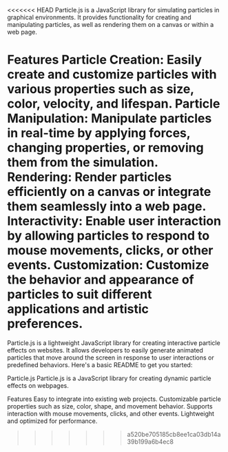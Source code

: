<<<<<<< HEAD
Particle.js is a JavaScript library for simulating particles in graphical environments. It provides functionality for creating and manipulating particles, as well as rendering them on a canvas or within a web page.

Features
Particle Creation: Easily create and customize particles with various properties such as size, color, velocity, and lifespan.
Particle Manipulation: Manipulate particles in real-time by applying forces, changing properties, or removing them from the simulation.
Rendering: Render particles efficiently on a canvas or integrate them seamlessly into a web page.
Interactivity: Enable user interaction by allowing particles to respond to mouse movements, clicks, or other events.
Customization: Customize the behavior and appearance of particles to suit different applications and artistic preferences.
=======
Particle.js is a lightweight JavaScript library for creating interactive particle effects on websites. It allows developers to easily generate animated particles that move around the screen in response to user interactions or predefined behaviors. Here's a basic README to get you started:

Particle.js
Particle.js is a JavaScript library for creating dynamic particle effects on webpages.

Features
Easy to integrate into existing web projects.
Customizable particle properties such as size, color, shape, and movement behavior.
Supports interaction with mouse movements, clicks, and other events.
Lightweight and optimized for performance.
>>>>>>> a520be705185cb8ee1ca03db14a39b199a6b4ec8
